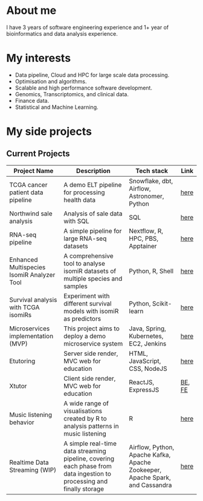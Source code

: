 <!--
**EmmaNguyen0410/EmmaNguyen0410** is a ✨ _special_ ✨ repository because its `README.md` (this file) appears on your GitHub profile.

Here are some ideas to get you started:

- 🔭 I’m currently working on ...
- 🌱 I’m currently learning ...
- 👯 I’m looking to collaborate on ...
- 🤔 I’m looking for help with ...
- 💬 Ask me about ...
- 📫 How to reach me: ...
- 😄 Pronouns: ...
- ⚡ Fun fact: ...
-->
# About me 
I have 3 years of software engineering experience and 1+ year of bioinformatics and data analysis experience. 

# My interests
- Data pipeline, Cloud and HPC for large scale data processing.
- Optimisation and algorithms.
- Scalable and high performance software development.
- Genomics, Transcriptomics, and clinical data.
- Finance data.
- Statistical and Machine Learning. 

# My side projects 

## Current Projects 

| Project Name | Description | Tech stack | Link | 
| ----------- | ----------- | ----------- | ----------- |
| TCGA cancer patient data pipeline | A demo ELT pipeline for processing health data | Snowflake, dbt, Airflow, Astronomer, Python | [here](https://github.com/EmmaNguyen0410/tcga_elt_pipeline) |
| Northwind sale analysis | Analysis of sale data with SQL | SQL | [here](https://github.com/EmmaNguyen0410/Northwind-sale-analysis) |
| RNA-seq pipeline | A simple pipeline for large RNA-seq datasets | Nextflow, R, HPC, PBS, Apptainer | [here](https://github.com/EmmaNguyen0410/rna-seq-analysis) |
| Enhanced Multispecies IsomiR Analyzer Tool | A comprehensive tool to analyse isomiR datasets of multiple species and samples | Python, R, Shell | [here](https://github.com/daysay24/E.M.M.A-Enhanced-Multispecies-IsomiR-Analyzer-Tool)
| Survival analysis with TCGA isomiRs | Experiment with different survival models with isomiR as predictors | Python, Scikit-learn | [here](https://github.com/EmmaNguyen0410/isomiR-survival-analysis) |
| Microservices implementation (MVP) | This project aims to deploy a demo microservice system | Java, Spring, Kubernetes, EC2, Jenkins | [here](https://github.com/stars/EmmaNguyen0410/lists/microservices-backend) |
| Etutoring | Server side render, MVC web for education | HTML, JavaScript, CSS, NodeJS | [here](https://github.com/EmmaNguyen0410/Etutor) |
| Xtutor | Client side render, MVC web for education | ReactJS, ExpressJS | [BE](https://github.com/EmmaNguyen0410/Xtutor-be), [FE](https://github.com/EmmaNguyen0410/Xtutor-fe) |
| Music listening behavior | A wide range of visualisations created by R to analysis patterns in music listening| R | [here](https://github.com/EmmaNguyen0410/music-analysis) |
| Realtime Data Streaming (WIP) | A simple real-time data streaming pipeline, covering each phase from data ingestion to processing and finally storage | Airflow, Python, Apache Kafka, Apache Zookeeper, Apache Spark, and Cassandra | [here](https://github.com/EmmaNguyen0410/real_time_pipeline) |

